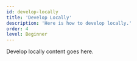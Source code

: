 ```yaml
---
id: develop-locally
title: 'Develop Locally'
description: 'Here is how to develop locally.'
order: 4
level: Beginner
---
```

Develop locally content goes here.
